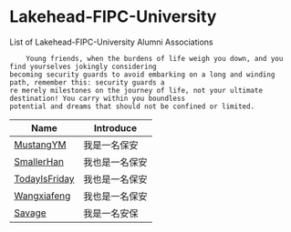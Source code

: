 # Lakehead-FIPC-University
List of Lakehead-FIPC-University Alumni Associations
```
    Young friends, when the burdens of life weigh you down, and you find yourselves jokingly considering
becoming security guards to avoid embarking on a long and winding path, remember this: security guards a
re merely milestones on the journey of life, not your ultimate destination! You carry within you boundless 
potential and dreams that should not be confined or limited.
```

| Name                                           | Introduce |
|------------------------------------------------| --- |
| [MustangYM](https://github.com/MustangYM)      | 我是一名保安 |
| [SmallerHan](https://github.com/hanhuafeng)    | 我也是一名保安 |
| [TodayIsFriday](https://github.com/ikeukenhof) | 我也是一名保安 |
| [Wangxiafeng](https://github.com/xiafengWang)  | 我也是一名保安 |
| [Savage](https://github.com/bingo982426) | 我是一名安保 |

